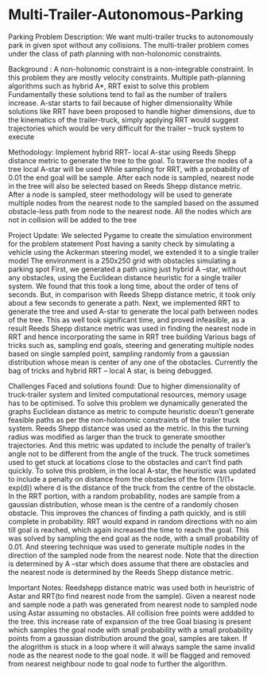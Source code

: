 # Multi-Trailer-Autonomous-Parking

Parking Problem Description:
We want multi-trailer trucks to autonomously park in given spot without any collisions.
The multi-trailer problem comes under the class of path planning with non-holonomic constraints.

Background :
A non-holonomic constraint is a non-integrable constraint. In this problem they are mostly velocity constraints.
Multiple path-planning algorithms such as hybrid A*, RRT exist  to solve this problem
Fundamentally these solutions tend to fail as the number of trailers increase. 
A-star starts to fail because of higher dimensionality
While solutions like RRT have been proposed to handle higher dimensions, due to the kinematics of the trailer-truck, simply applying RRT would suggest trajectories which would be very difficult for the trailer – truck system to execute

Methodology:
Implement hybrid RRT- local A-star using Reeds Shepp distance metric to generate the tree to the goal.
To traverse the nodes of a tree local A-star will be used
While sampling for RRT, with a probability of 0.01 the end goal will be sample.
After each node is sampled, nearest node in the tree will also be selected based on Reeds Shepp distance metric.
After a node is sampled, steer methodology will be used to generate multiple nodes from the nearest node to the sampled based on the assumed obstacle-less path from node to the nearest node. All the nodes which are not in collision will be added to the tree

Project Update:
We selected Pygame to create the simulation environment for the problem statement
Post having a sanity check by simulating a vehicle using the Ackerman steering model, we extended it to a single trailer model
The environment is a 250x250 grid with obstacles simulating a parking spot
First, we generated a path using just hybrid A –star, without any obstacles, using the Euclidean distance heuristic for a single trailer system. We found that this took a long time, about the order of tens of seconds. But, in comparison with Reeds Shepp distance metric, it took only about a few seconds to generate a path. 
Next, we implemented RRT to generate the tree and used A-star to generate the local path between nodes of the tree. This as well took significant time, and proved infeasible, as a result Reeds Shepp distance metric was used in finding the nearest node in RRT and hence incorporating the same in RRT tree building
Various bags of tricks such as, sampling end goals, steering and generating multiple nodes based on single sampled point, sampling randomly from a gaussian distribution whose mean is center of any one of the obstacles.
Currently the bag of tricks and hybrid RRT – local A star, is being debugged.

Challenges Faced and solutions found:
Due to higher dimensionality of truck-trailer system and limited computational resources, memory usage has to be optimised. To solve this problem we dynamically generated the graphs
Euclidean distance as metric to compute heuristic doesn’t generate feasible paths as per the non-holonomic constraints of the trailer truck system. Reeds Shepp distance was used as the metric. In this the turning radius was modified as larger than the truck to generate smoother trajectories. And this metric was updated to include the penalty of trailer’s angle not to be different from the angle of the truck.
The truck sometimes used to get stuck at locations close to the obstacles and can’t find path quickly. To solve this problem, in the local A-star, the heuristic was updated to include a penalty on distance from the obstacles of the form (1/(1+ exp(d)) where d is the distance of the truck from the centre of the obstacle. In the RRT portion, with a random probability, nodes are sample from a gaussian distribution, whose mean is the centre of a randomly chosen obstacle. This improves the chances of finding a path quickly, and is still complete in probability.
RRT would expand in random directions with no aim till goal is reached, which again increased the time to reach the goal. This was solved by sampling the end goal as the node, with a small probability of 0.01. And steering technique was used to generate multiple nodes in the direction of the sampled node from the nearest node. Note that the direction is determined by A –star which does assume that there are obstacles and the nearest node is determined by the Reeds Shepp distance metric.

Important Notes:
Reedshepp distance matric was used both in heuristric of Astar and RRT(to find nearest node from the sample).
Given a nearest node and sample node a path was generated from nearest node to sampled node using Astar assuming no obstacles. All collision free points were addded to the tree. this increase rate of expansion of the tree
Goal biasing is present which samples the goal node with small probability
with a small probability points from a gaussian distribution around the goal, samples are taken.
If the alogrithm is stuck in a loop where it will always sample the same invalid node as the nearest node to the goal node. it will be flagged and removed from nearest neighbour node to goal node to further the algorithm.
